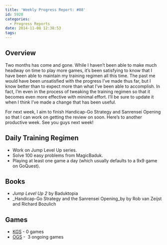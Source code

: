 ```yaml
---
title: 'Weekly Progress Report: #08'
id: 5920
categories:
  - Progress Reports
date: 2014-11-08 12:38:53
tags:
---
```


## Overview

Two months has come and gone. While I haven’t been able to make much headway on time to play more games, it’s been satisfying to know that I have been able to maintain my training regimen all this time. The past me would have been unsatisfied with the progress I’ve made thus far, but I know better than to expect more than what I’ve been able to accomplish. In fact, I’m even in the process of tweaking the training regimen so that it becomes even more effective with minimal effort. I’ll be sure to update it when I think I’ve made a change that has been useful.

For next week, I aim to finish Handicap-Go Strategy and Sanrensei Opening so that I can work on getting the review on soon. Here’s to another productive week. See you guys next week!

## Daily Training Regimen

*   Work on Jump Level Up series.
*   Solve 100 easy problems from MagicBaduk.
*   Playing at least one game a day (which usually defaults to a 9x9 game on GoQuest).

## Books

*   _Jump Level Up 2_ by Baduktopia
*   _Handicap-Go Strategy and the Sanrensei Opening_by by Rob van Zeijst and Richard Bozulich

## Games

*   [KGS](http://www.gokgs.com "KGS Website") - 0 games
*   [OGS](http://www.online-go.com "Online Go Server") -  3 ongoing games